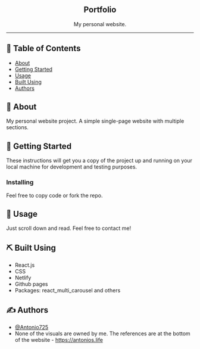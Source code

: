 <h2 align="center">Portfolio</h2>
<p align="center"> My personal website.
  <br> 
</p>  

---

## 📝 Table of Contents

- [About](#about)
- [Getting Started](#getting_started)
- [Usage](#usage)
- [Built Using](#built_using)
- [Authors](#authors)

## 🧐 About <a name = "about"></a>

My personal website project. A simple single-page website with multiple sections.

## 🏁 Getting Started <a name = "getting_started"></a>

These instructions will get you a copy of the project up and running on your local machine for development and testing purposes.

### Installing

Feel free to copy code or fork the repo.

## 🎈 Usage <a name="usage"></a>

Just scroll down and read. Feel free to contact me!

## ⛏️ Built Using <a name = "built_using"></a>

- React.js
- CSS
- Netlify
- Github pages
- Packages: react_multi_carousel and others

## ✍️ Authors <a name = "authors"></a>

- [@Antonio725](https://github.com/Antonio725)
- None of the visuals are owned by me. The references are at the bottom of the website - https://antonios.life
